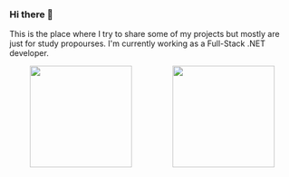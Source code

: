 ### Hi there 👋

This is the place where I try to share some of my projects but mostly are just for study propourses.
I'm currently working as a Full-Stack .NET developer.

<div style="display: flex; justify-content: space-around;">
  <img height="180em" src="https://github-readme-stats.vercel.app/api?username=leandropicoli&show_icons=true&theme=vue&include_all_commits=true&count_private=true"/>
  <img height="180em" src="https://github-readme-stats.vercel.app/api/top-langs/?username=leandropicoli&layout=compact&langs_count=7&theme=vue"/>
</div>

<!--
**leandropicoli/leandropicoli** is a ✨ _special_ ✨ repository because its `README.md` (this file) appears on your GitHub profile.

Here are some ideas to get you started:

- 🔭 I’m currently working on ...
- 🌱 I’m currently learning ...
- 👯 I’m looking to collaborate on ...
- 🤔 I’m looking for help with ...
- 💬 Ask me about ...
- 📫 How to reach me: ...
- 😄 Pronouns: ...
- ⚡ Fun fact: ...
-->

